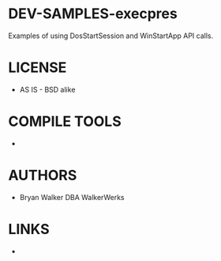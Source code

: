 DEV-SAMPLES-execpres
====================

Examples of using DosStartSession and WinStartApp API calls.

LICENSE
===============
* AS IS - BSD alike

COMPILE TOOLS
===============
* 
 
AUTHORS
===============
* Bryan Walker DBA WalkerWerks

LINKS
===============
* 
